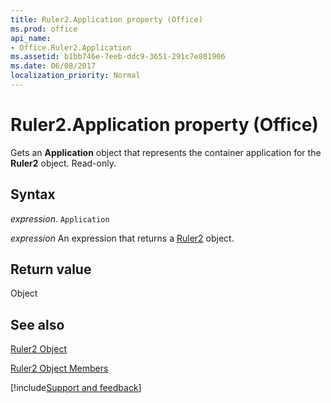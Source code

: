 ```yaml
---
title: Ruler2.Application property (Office)
ms.prod: office
api_name:
- Office.Ruler2.Application
ms.assetid: b1bb746e-7eeb-ddc9-3651-291c7e801906
ms.date: 06/08/2017
localization_priority: Normal
---
```



# Ruler2.Application property (Office)

Gets an  **Application** object that represents the container application for the **Ruler2** object. Read-only.


## Syntax

_expression_. `Application`

 _expression_ An expression that returns a [Ruler2](Office.Ruler2.md) object.


## Return value

Object


## See also


[Ruler2 Object](Office.Ruler2.md)



[Ruler2 Object Members](./overview/Library-Reference/ruler2-members-office.md)

[!include[Support and feedback](~/includes/feedback-boilerplate.md)]